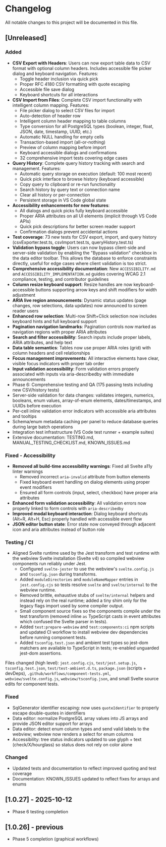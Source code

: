 # Changelog

All notable changes to this project will be documented in this file.

## [Unreleased]

### Added
- **CSV Export with Headers**: Users can now export table data to CSV format with optional column headers. Includes accessible file picker dialog and keyboard navigation. Features:
  - Toggle header inclusion via quick pick
  - Proper RFC 4180 CSV formatting with quote escaping
  - Accessible file save dialog
  - Keyboard shortcuts for all interactions
- **CSV Import from Files**: Complete CSV import functionality with intelligent column mapping. Features:
  - File picker dialog to select CSV files for import
  - Auto-detection of header row
  - Intelligent column header mapping to table columns
  - Type conversion for all PostgreSQL types (boolean, integer, float, JSON, date, timestamp, UUID, etc.)
  - Automatic NULL handling for empty cells
  - Transaction-based import (all-or-nothing)
  - Preview of column mapping before import
  - Keyboard accessible dialogs and confirmations
  - 32 comprehensive import tests covering edge cases
- **Query History**: Complete query history tracking with search and management. Features:
  - Automatic query storage on execution (default: 100 most recent)
  - Quick pick interface to browse history (keyboard accessible)
  - Copy query to clipboard or re-run functionality
  - Search history by query text or connection name
  - Clear all history or per-connection
  - Persistent storage in VS Code global state
- **Accessibility enhancements for new features**:
  - All dialogs and quick picks fully keyboard accessible
  - Proper ARIA attributes on all UI elements (implicit through VS Code APIs)
  - Quick pick descriptions for better screen reader support
  - Confirmation dialogs prevent accidental actions
- **Test coverage**: 73 new tests for CSV export, import, and query history (csvExporter.test.ts, csvImport.test.ts, queryHistory.test.ts)
- **Validation bypass toggle**: Users can now bypass client-side and server-side validation by enabling the "Bypass validation" checkbox in the data editor toolbar. This allows the database to enforce constraints directly, useful for edge cases where client validation is too strict.
- **Comprehensive accessibility documentation**: New `ACCESSIBILITY.md` and `ACCESSIBILITY_IMPLEMENTATION.md` guides covering WCAG 2.1 compliance, testing, and contributor guidelines
- **Column resize keyboard support**: Resize handles are now keyboard-accessible buttons supporting arrow keys and shift modifiers for width adjustment
- **ARIA live region announcements**: Dynamic status updates (page changes, row selections, data updates) now announced to screen reader users
- **Enhanced row selection**: Multi-row Shift+Click selection now includes keyboard hints and full keyboard support
- **Pagination navigation landmarks**: Pagination controls now marked as navigation regions with proper ARIA attributes
- **Search and filter accessibility**: Search inputs include proper labels, ARIA attributes, and help text
- **Data table semantics**: Tables now use proper ARIA roles (grid) with column headers and cell relationships
- **Focus management improvements**: All interactive elements have clear, visible focus indicators with proper tab order
- **Input validation accessibility**: Form validation errors properly associated with inputs via aria-describedby with immediate announcements
- Phase 6: Comprehensive testing and QA (175 passing tests including new CSV/history tests)
- Server-side validation for data changes: validates integers, numerics, booleans, enum values, array-of-enum elements, dates/timestamps, and UUIDs before execution
- Per-cell inline validation error indicators with accessible aria attributes and tooltips
- Schema/enum metadata caching per panel to reduce database queries during large batch operations
- Integration test infrastructure (VS Code test runner + example suites)
- Extensive documentation: TESTING.md, MANUAL_TESTING_CHECKLIST.md, KNOWN_ISSUES.md

### Fixed - Accessibility
- **Removed all build-time accessibility warnings**: Fixed all Svelte a11y linter warnings
  - Removed incorrect `aria-invalid` attribute from button elements
  - Fixed keyboard event handling on dialog elements using proper event modifiers
  - Ensured all form controls (input, select, checkbox) have proper aria attributes
- **Enhanced form validation accessibility**: All validation errors now properly linked to form controls with `aria-describedby`
- **Improved modal keyboard interaction**: Dialog keyboard shortcuts (Alt+R, Alt+H, Esc) properly handled with accessible event flow
- **JSON editor button state**: Error state now conveyed through adjacent icon and aria attributes instead of button role


### Testing / CI
- Aligned Svelte runtime used by the Jest transform and test runtime with the webview Svelte installation (Svelte v4) so compiled webview components run reliably under Jest.
	- Configured `svelte-jester` to use the webview's `svelte.config.js` and `tsconfig.json` during transforms.
	- Added `moduleDirectories` and `moduleNameMapper` entries in `jest.config.cjs` so tests resolve `svelte` and `svelte/internal` to the webview runtime.
	- Removed brittle, exhaustive stubs of `svelte/internal` helpers and instead rely on the real runtime; added a tiny shim only for the legacy flags import used by some compiler output.
	- Small component source fixes so the components compile under the test transform (removed inline `as` TypeScript casts in event attributes which confused the Svelte parser in tests).
	- Added `test:prepare-webview` and `test:components:ci` npm scripts and updated CI workflow to install webview dev dependencies before running component tests.
	- Added `tsconfig.test.json` and ambient test types so jest-dom matchers are available to TypeScript in tests; re-enabled unguarded jest-dom assertions.

Files changed (high level): `jest.config.cjs`, `test/jest.setup.js`, `tsconfig.test.json`, `test/test-ambient.d.ts`, `package.json` (scripts + devDeps), `.github/workflows/component-tests.yml`, `webview/svelte.config.js`, `webview/tsconfig.json`, and small Svelte source edits for component tests.

### Fixed
- SqlGenerator identifier escaping: now uses `quoteIdentifier` to properly escape double-quotes in identifiers
 - Data editor: normalize PostgreSQL array values into JS arrays and provide JSON editor support for arrays
 - Data editor: detect enum column types and send valid labels to the webview; webview now renders a select for enum columns
 - Accessibility: tree status indicators updated to use glyph + text (check/X/hourglass) so status does not rely on color alone

### Changed
- Updated tests and documentation to reflect improved quoting and test coverage
 - Documentation: KNOWN_ISSUES updated to reflect fixes for arrays and enums

## [1.0.27] - 2025-10-12
- Phase 6 testing completion

## [1.0.26] - previous
- Phase 5 completion (graphical workflows)
